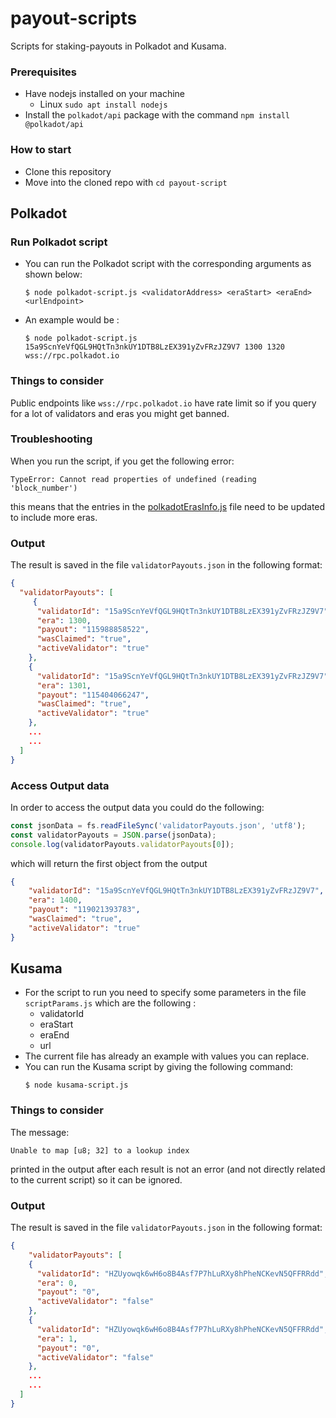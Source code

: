 # payout-scripts
Scripts for staking-payouts in Polkadot and Kusama.

### Prerequisites
- Have nodejs installed on your machine 
     - Linux `sudo apt install nodejs`
- Install the `polkadot/api` package with the command `npm install @polkadot/api`

### How to start
- Clone this repository
- Move into the cloned repo with `cd payout-script`

## Polkadot

### Run Polkadot script
- You can run the Polkadot script with the corresponding arguments as shown below:
    ```
    $ node polkadot-script.js <validatorAddress> <eraStart> <eraEnd> <urlEndpoint>
    ```
- An example would be :
    ```shell script
    $ node polkadot-script.js 15a9ScnYeVfQGL9HQtTn3nkUY1DTB8LzEX391yZvFRzJZ9V7 1300 1320 wss://rpc.polkadot.io
    ```

### Things to consider
Public endpoints like `wss://rpc.polkadot.io` have rate limit so if you query for a lot of validators and eras you might get banned.

### Troubleshooting
When you run the script, if you get the following error:

````
TypeError: Cannot read properties of undefined (reading 'block_number')
````

this means that the entries in the [polkadotErasInfo.js](./polkadotErasInfo.js) file need to be updated to include more eras.

### Output
The result is saved in the file `validatorPayouts.json` in the following format: 

```json
{
  "validatorPayouts": [
     {
      "validatorId": "15a9ScnYeVfQGL9HQtTn3nkUY1DTB8LzEX391yZvFRzJZ9V7",
      "era": 1300,
      "payout": "115988858522",
      "wasClaimed": "true",
      "activeValidator": "true"
    },
    {
      "validatorId": "15a9ScnYeVfQGL9HQtTn3nkUY1DTB8LzEX391yZvFRzJZ9V7",
      "era": 1301,
      "payout": "115404066247",
      "wasClaimed": "true",
      "activeValidator": "true"
    },
    ...
    ...
  ]
}
```

### Access Output data
In order to access the output data you could do the following: 
```js
const jsonData = fs.readFileSync('validatorPayouts.json', 'utf8');
const validatorPayouts = JSON.parse(jsonData);
console.log(validatorPayouts.validatorPayouts[0]);
```

which will return the first object from the output

```json
{
    "validatorId": "15a9ScnYeVfQGL9HQtTn3nkUY1DTB8LzEX391yZvFRzJZ9V7",
    "era": 1400,
    "payout": "119021393783",
    "wasClaimed": "true",
    "activeValidator": "true"
}
```

## Kusama
- For the script to run you need to specify some parameters in the file `scriptParams.js` which are the following :
    - validatorId
    - eraStart
    - eraEnd
    - url
- The current file has already an example with values you can replace.
- You can run the Kusama script by giving the following command:
    ```
    $ node kusama-script.js
    ```

### Things to consider
The message:
````
Unable to map [u8; 32] to a lookup index
````
printed in the output after each result is not an error (and not directly related to the current script) so it can be ignored.


### Output
The result is saved in the file `validatorPayouts.json` in the following format:

```json
{
	"validatorPayouts": [
    {
      "validatorId": "HZUyowqk6wH6o8B4Asf7P7hLuRXy8hPheNCKevN5QFFRRdd",
      "era": 0,
      "payout": "0",
      "activeValidator": "false"
    },
    {
      "validatorId": "HZUyowqk6wH6o8B4Asf7P7hLuRXy8hPheNCKevN5QFFRRdd",
      "era": 1,
      "payout": "0",
      "activeValidator": "false"
    },
    ...
    ...
  ]
}
```
